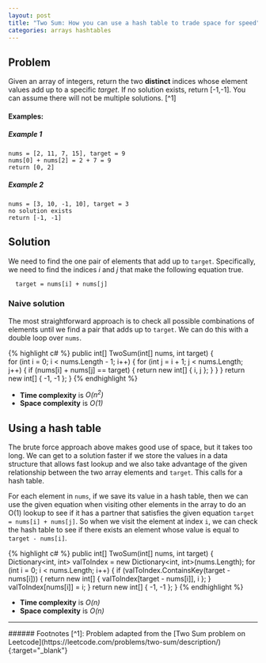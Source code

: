 ```yaml
---
layout: post
title: "Two Sum: How you can use a hash table to trade space for speed"
categories: arrays hashtables
---
```

## Problem
Given an array of integers, return the two **distinct** indices whose element values add up to a specific *target*. If no solution exists, return [-1,-1]. You can assume there will not be multiple solutions. [^1]

#### Examples:
##### Example 1 #####
```
nums = [2, 11, 7, 15], target = 9
nums[0] + nums[2] = 2 + 7 = 9
return [0, 2]
```
##### Example 2 #####
```
nums = [3, 10, -1, 10], target = 3
no solution exists
return [-1, -1]
```

## Solution
We need to find the one pair of elements that add up to ```target```. Specifically, we need to find the indices *i* and *j* that make the following equation true.
```
  target = nums[i] + nums[j]
```

### Naive solution
The most straightforward approach is to check all possible combinations of elements until we find a pair that adds up to ```target```. We can do this with a double loop over ```nums```.

{% highlight c# %}
public int[] TwoSum(int[] nums, int target) {    
    for (int i = 0; i < nums.Length - 1; i++) {
        for (int j = i + 1; j < nums.Length; j++) {
            if (nums[i] + nums[j] == target) {
                return new int[] { i, j };
            }
        }
    }
    return new int[] { -1, -1 };
}
{% endhighlight %}

+ **Time complexity** is *O(n<sup>2</sup>)*
+ **Space complexity** is *O(1)*

## Using a hash table
The brute force approach above makes good use of space, but it takes too long. We can get to a solution faster if we store the values in a data structure that allows fast lookup and we also take advantage of the given relationship between the two array elements and ```target```. This calls for a hash table.

For each element in ```nums```, if we save its value in a hash table, then we can use the given equation when visiting other elements in the array to do an O(1) lookup to see if it has a partner that satisfies the given equation ```target = nums[i] + nums[j]```. So when we visit the element at index ```i```, we can check the hash table to see if there exists an element whose value is equal to ```target - nums[i]```.

{% highlight c# %}
public int[] TwoSum(int[] nums, int target) {    
    Dictionary<int, int> valToIndex = new Dictionary<int, int>(nums.Length);
    for (int i = 0; i < nums.Length; i++) {
        if (valToIndex.ContainsKey(target - nums[i])) {
            return new int[] { valToIndex[target - nums[i]], i };
        }
        valToIndex[nums[i]] = i;
    }
    return new int[] { -1, -1 };
}
{% endhighlight %}

+ **Time complexity** is *O(n)*
+ **Space complexity** is *O(n)*

---
<section class="footnotes" markdown="1">
###### Footnotes
[^1]: Problem adapted from the [Two Sum problem on Leetcode](https://leetcode.com/problems/two-sum/description/){:target="_blank"}
</section>
